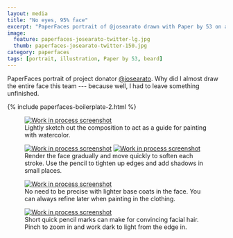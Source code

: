 ```yaml
---
layout: media
title: "No eyes, 95% face"
excerpt: "PaperFaces portrait of @josearato drawn with Paper by 53 on an iPad."
image: 
  feature: paperfaces-josearato-twitter-lg.jpg
  thumb: paperfaces-josearato-twitter-150.jpg
category: paperfaces
tags: [portrait, illustration, Paper by 53, beard]
---
```


PaperFaces portrait of project donator [@josearato](http://twitter.com/josearato). Why did I almost draw the entire face this team --- because well, I had to leave something unfinished.

{% include paperfaces-boilerplate-2.html %}

<figure>
	<a href="{{ site.url }}/images/paperfaces-josearato-process-1-lg.jpg"><img src="{{ site.url }}/images/paperfaces-josearato-process-1-600.jpg" alt="Work in process screenshot"></a>
	<figcaption>Lightly sketch out the composition to act as a guide for painting with watercolor.</figcaption>
</figure>
<figure class="half">
	<a href="{{ site.url }}/images/paperfaces-josearato-process-2-lg.jpg"><img src="{{ site.url }}/images/paperfaces-josearato-process-2-600.jpg" alt="Work in process screenshot"></a>
	<a href="{{ site.url }}/images/paperfaces-josearato-process-3-lg.jpg"><img src="{{ site.url }}/images/paperfaces-josearato-process-3-600.jpg" alt="Work in process screenshot"></a>
	<figcaption>Render the face gradually and move quickly to soften each stroke. Use the pencil to tighten up edges and add shadows in small places.</figcaption>
</figure>
<figure>
	<a href="{{ site.url }}/images/paperfaces-josearato-process-4-lg.jpg"><img src="{{ site.url }}/images/paperfaces-josearato-process-4-600.jpg" alt="Work in process screenshot"></a>
	<figcaption>No need to be precise with lighter base coats in the face. You can always refine later when painting in the clothing.</figcaption>
</figure>
<figure>
	<a href="{{ site.url }}/images/paperfaces-josearato-process-5-lg.jpg"><img src="{{ site.url }}/images/paperfaces-josearato-process-5-600.jpg" alt="Work in process screenshot"></a>
	<figcaption>Short quick pencil marks can make for convincing facial hair. Pinch to zoom in and work dark to light from the edge in.</figcaption>
</figure>